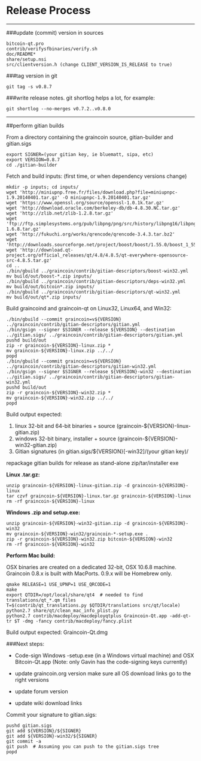 Release Process
====================

* * *

###update (commit) version in sources


	bitcoin-qt.pro
	contrib/verifysfbinaries/verify.sh
	doc/README*
	share/setup.nsi
	src/clientversion.h (change CLIENT_VERSION_IS_RELEASE to true)

###tag version in git

	git tag -s v0.8.7

###write release notes. git shortlog helps a lot, for example:

	git shortlog --no-merges v0.7.2..v0.8.0

* * *

##perform gitian builds

 From a directory containing the graincoin source, gitian-builder and gitian.sigs
  
	export SIGNER=(your gitian key, ie bluematt, sipa, etc)
	export VERSION=0.8.7
	cd ./gitian-builder

 Fetch and build inputs: (first time, or when dependency versions change)

	mkdir -p inputs; cd inputs/
	wget 'http://miniupnp.free.fr/files/download.php?file=miniupnpc-1.9.20140401.tar.gz' -O miniupnpc-1.9.20140401.tar.gz'
	wget 'https://www.openssl.org/source/openssl-1.0.1k.tar.gz'
	wget 'http://download.oracle.com/berkeley-db/db-4.8.30.NC.tar.gz'
	wget 'http://zlib.net/zlib-1.2.8.tar.gz'
	wget 'ftp://ftp.simplesystems.org/pub/libpng/png/src/history/libpng16/libpng-1.6.8.tar.gz'
	wget 'http://fukuchi.org/works/qrencode/qrencode-3.4.3.tar.bz2'
	wget 'http://downloads.sourceforge.net/project/boost/boost/1.55.0/boost_1_55_0.tar.bz2'
	wget 'http://download.qt-project.org/official_releases/qt/4.8/4.8.5/qt-everywhere-opensource-src-4.8.5.tar.gz'
	cd ..
	./bin/gbuild ../graincoin/contrib/gitian-descriptors/boost-win32.yml
	mv build/out/boost-*.zip inputs/
	./bin/gbuild ../graincoin/contrib/gitian-descriptors/deps-win32.yml
	mv build/out/bitcoin*.zip inputs/
	./bin/gbuild ../graincoin/contrib/gitian-descriptors/qt-win32.yml
	mv build/out/qt*.zip inputs/

 Build graincoind and graincoin-qt on Linux32, Linux64, and Win32:
  
	./bin/gbuild --commit graincoin=v${VERSION} ../graincoin/contrib/gitian-descriptors/gitian.yml
	./bin/gsign --signer $SIGNER --release ${VERSION} --destination ../gitian.sigs/ ../graincoin/contrib/gitian-descriptors/gitian.yml
	pushd build/out
	zip -r graincoin-${VERSION}-linux.zip *
	mv graincoin-${VERSION}-linux.zip ../../
	popd
	./bin/gbuild --commit graincoin=v${VERSION} ../graincoin/contrib/gitian-descriptors/gitian-win32.yml
	./bin/gsign --signer $SIGNER --release ${VERSION}-win32 --destination ../gitian.sigs/ ../graincoin/contrib/gitian-descriptors/gitian-win32.yml
	pushd build/out
	zip -r graincoin-${VERSION}-win32.zip *
	mv graincoin-${VERSION}-win32.zip ../../
	popd

  Build output expected:

  1. linux 32-bit and 64-bit binaries + source (graincoin-${VERSION}-linux-gitian.zip)
  2. windows 32-bit binary, installer + source (graincoin-${VERSION}-win32-gitian.zip)
  3. Gitian signatures (in gitian.sigs/${VERSION}[-win32]/(your gitian key)/

repackage gitian builds for release as stand-alone zip/tar/installer exe

**Linux .tar.gz:**

	unzip graincoin-${VERSION}-linux-gitian.zip -d graincoin-${VERSION}-linux
	tar czvf graincoin-${VERSION}-linux.tar.gz graincoin-${VERSION}-linux
	rm -rf graincoin-${VERSION}-linux

**Windows .zip and setup.exe:**

	unzip graincoin-${VERSION}-win32-gitian.zip -d graincoin-${VERSION}-win32
	mv graincoin-${VERSION}-win32/graincoin-*-setup.exe .
	zip -r graincoin-${VERSION}-win32.zip bitcoin-${VERSION}-win32
	rm -rf graincoin-${VERSION}-win32

**Perform Mac build:**

  OSX binaries are created on a dedicated 32-bit, OSX 10.6.8 machine.
  Graincoin 0.8.x is built with MacPorts.  0.9.x will be Homebrew only.

	qmake RELEASE=1 USE_UPNP=1 USE_QRCODE=1
	make
	export QTDIR=/opt/local/share/qt4  # needed to find translations/qt_*.qm files
	T=$(contrib/qt_translations.py $QTDIR/translations src/qt/locale)
	python2.7 share/qt/clean_mac_info_plist.py
	python2.7 contrib/macdeploy/macdeployqtplus Graincoin-Qt.app -add-qt-tr $T -dmg -fancy contrib/macdeploy/fancy.plist

 Build output expected: Graincoin-Qt.dmg

###Next steps:

* Code-sign Windows -setup.exe (in a Windows virtual machine) and
  OSX Bitcoin-Qt.app (Note: only Gavin has the code-signing keys currently)

* update graincoin.org version
  make sure all OS download links go to the right versions

* update forum version

* update wiki download links

Commit your signature to gitian.sigs:

	pushd gitian.sigs
	git add ${VERSION}/${SIGNER}
	git add ${VERSION}-win32/${SIGNER}
	git commit -a
	git push  # Assuming you can push to the gitian.sigs tree
	popd

